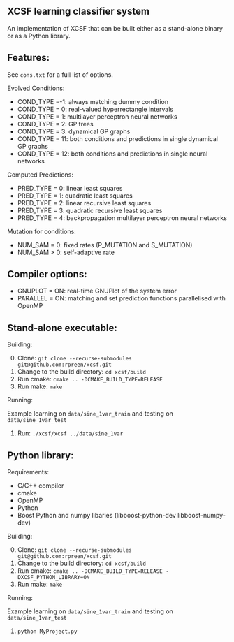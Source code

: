 XCSF learning classifier system
------------------------

An implementation of XCSF that can be built either as a stand-alone binary or
as a Python library.

Features:
------------------------
See `cons.txt` for a full list of options.

Evolved Conditions:

- COND_TYPE =-1: always matching dummy condition
- COND_TYPE = 0: real-valued hyperrectangle intervals
- COND_TYPE = 1: multilayer perceptron neural networks
- COND_TYPE = 2: GP trees
- COND_TYPE = 3: dynamical GP graphs
- COND_TYPE = 11: both conditions and predictions in single dynamical GP graphs
- COND_TYPE = 12: both conditions and predictions in single neural networks

Computed Predictions:

- PRED_TYPE = 0: linear least squares
- PRED_TYPE = 1: quadratic least squares
- PRED_TYPE = 2: linear recursive least squares
- PRED_TYPE = 3: quadratic recursive least squares
- PRED_TYPE = 4: backpropagation multilayer perceptron neural networks
 
Mutation for conditions:
- NUM_SAM = 0: fixed rates (P_MUTATION and S_MUTATION)
- NUM_SAM > 0: self-adaptive rate
 
Compiler options:
------------------------

- GNUPLOT = ON: real-time GNUPlot of the system error
- PARALLEL = ON: matching and set prediction functions parallelised with OpenMP
  
Stand-alone executable:
------------------------

Building:

0. Clone: `git clone --recurse-submodules git@github.com:rpreen/xcsf.git`
1. Change to the build directory: `cd xcsf/build`
2. Run cmake: `cmake .. -DCMAKE_BUILD_TYPE=RELEASE`
3. Run make: `make`

Running:

Example learning on `data/sine_1var_train` and testing on `data/sine_1var_test`

1. Run: `./xcsf/xcsf ../data/sine_1var`              

Python library:
------------------------

Requirements:

- C/C++ compiler
- cmake
- OpenMP
- Python
- Boost Python and numpy libaries (libboost-python-dev libboost-numpy-dev)

Building:

0. Clone: `git clone --recurse-submodules git@github.com:rpreen/xcsf.git`
1. Change to the build directory: `cd xcsf/build`
2. Run cmake: `cmake .. -DCMAKE_BUILD_TYPE=RELEASE -DXCSF_PYTHON_LIBRARY=ON`
3. Run make: `make`

Running:

Example learning on `data/sine_1var_train` and testing on `data/sine_1var_test`

1. `python MyProject.py`
